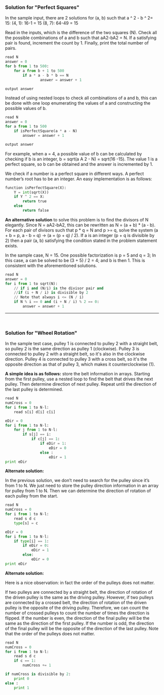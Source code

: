 ### Solution for "Perfect Squares"


In the sample input, there are 2 solutions for (a, b) such that a ^ 2 - b ^ 2= 15:
(4, 1): 16-1 = 15
(8, 7): 64-49 = 15

Read in the inputs, which is the difference of the two squares (N). Check all the possible combinations of a and b such that aA2-bA2 = N. If a satisfying pair is found, increment the count by 1. Finally, print the total number of pairs.

```python
read N
answer = 0
for b from 1 to 500:
    for a from b + 1 to 500
        if a * a - b * b == N
                answer = answer + 1

output answer
```

Instead of using nested loops to check all combinations of a and b, this can be done with one loop enumerating the values of a and constructing the possible values of b.

```python
read N
answer = 0
for a from 1 to 500
    if isPerfectSquare(a * a - N)
        answer = answer + 1

output answer
```

For example, when a = 4, a possible value of b can be calculated by checking if b is an integer, b = sqrt(a A 2 - N) = sqrt(16 -15). The value 1 is a perfect square, so b can be obtained and the answer is incremented by 1.

We check if a number is a perfect square in different ways. A perfect number’s root has to be an integer. An easy implementation is as follows:

```python
function isPerfectSquare(X):
    Y = int(sqrt(X))
    if Y ^ 2 == X:
        return true
    else
        return false
```

**An alternative solution** to solve this problem is to find the divisors of N elegantly. Since N = aA2-bA2, this can be rewritten as N = (a + b) * (a - b). For each pair of divisors such that p * q = N and p >= q, solve the
system (a + b = p, a - b = q) -> (a = (p + q) / 2). If a is an integer (p + q is divisible by 2) then a pair (a, b) satisfying the condition stated in the problem statement exists.

In the sample case, N = 15. One possible factorization is p = 5 and q = 3; In this case, a can be solved to be (3 + 5) / 2 = 4; and b is then 1. This is consistent with the aforementioned solutions.

```python
read N
answer = 0
for i from 1 to sqrt(N):
    // if i and (N/i) is the divisor pair and
    //if (i + N / i) is divisible by 2
    // Note that always i <= (N / i)
    if N % i == 0 and (i + N / i) % 2 == 0:
        answer = answer + 1
```

---

<br>



### Solution for "Wheel Rotation"

In the sample test case, pulley 1 is connected to pulley 2 with a straight belt, so pulley 2 is the same direction as pulley 1 (clockwise). Pulley 3 is connected to pulley 2 with a straight belt, so it's also in the clockwise direction. Pulley 4 is connected to pulley 3 with a cross belt, so it's the opposite direction as that of pulley 3, which makes it counterclockwise (1).

**A simple idea is as follows:** store the belt information in arrays. Starting from the first pulley, use a nested loop to find the belt that drives the next pulley. Then determine direction of next pulley. Repeat until the direction of the last pulley is determined.

```python
read N
numCross = 0
for i from 1 to N-l:
    read s[i] d[i] c[i]

eDir = 0
for i from 1 to N-l:
    for j from 1 to N-l:
        if s[j] == i:
            if c[j] == 1:
                if eDir = 1:
                    eDir = 0
                else :
                    eDir = 1
print eDir
```

**Alternate solution:**

In the previous solution, we don’t need to search for the pulley since it’s from 1 to N. We just need to store the pulley direction information in an array for pulley from 1 to N. Then we can determine the direction of rotation of each pulley from the start.

```python
read N
numCross = 0
for i from 1 to N-l:
    read s d c
    type[s] = c

eDir = 0
for i from 1 to N-l:
    if type[i] == 1:
        if eDir = 0:
            eDir = 1
        else:
            eDir = 0
print eDir
```

**Alternate solution:**

Here is a nice observation: in fact the order of the pulleys does not matter.

If two pulleys are connected by a straight belt, the direction of rotation of the driven pulley is the same as the driving pulley. However, if two pulleys are connected by a crossed belt, the direction of rotation of the driven
pulley is the opposite of the driving pulley. Therefore, we can count the number of crossed pulleys to count the number of times the direction is flipped. If the number is even, the direction of the final pulley will be the same as the direction of the first pulley. If the number is odd, the direction of the final pulley will be the opposite of the direction of the last pulley. Note that the order of the pulleys does not matter.

```python
read N
numCross = 0
for i from 1 to N-l:
    read s d c
    if c == 1:
        numCross += 1

if numCross is divisible by 2:
    print 0
else :
    print 1
```
